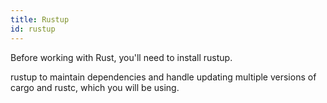 ```yaml
---
title: Rustup
id: rustup
---
```


Before working with Rust, you'll need to install rustup.


rustup to maintain dependencies and handle updating multiple versions of cargo and rustc, which you will be using.